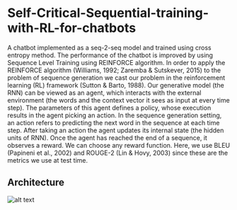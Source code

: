 # Self-Critical-Sequential-training-with-RL-for-chatbots
A chatbot implemented as a seq-2-seq model and trained using cross entropy method. The performance of the chatbot is improved by using Sequence Level Training using REINFORCE algorithm. In order to apply the REINFORCE algorithm (Williams, 1992; Zaremba &amp; Sutskever, 2015) to the problem of sequence generation we cast our problem in the reinforcement learning (RL) framework (Sutton &amp; Barto, 1988). Our generative model (the RNN) can be viewed as an agent, which interacts with the external environment (the words and the context vector it sees as input at every time step). The parameters of this agent defines a policy, whose execution results in the agent picking an action. In the sequence generation setting, an action refers to predicting the next word in the sequence at each time step. After taking an action the agent updates its internal state (the hidden units of RNN). Once the agent has reached the end of a sequence, it observes a reward. We can choose any reward function. Here, we use BLEU (Papineni et al., 2002) and ROUGE-2 (Lin &amp; Hovy, 2003) since these are the metrics we use at test time.
## Architecture
![alt text](https://i.stack.imgur.com/zPPKF.png)
